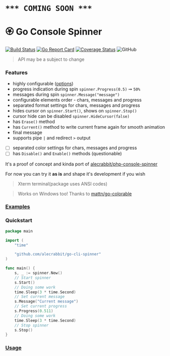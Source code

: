 # ```*** COMING SOON ***```
# 🏵️  Go Console Spinner

[![Build Status](https://travis-ci.com/alecrabbit/go-cli-spinner.svg?branch=master)](https://travis-ci.com/alecrabbit/go-cli-spinner)
[![Go Report Card](https://goreportcard.com/badge/github.com/alecrabbit/go-cli-spinner)](https://goreportcard.com/report/github.com/alecrabbit/go-cli-spinner)
[![Coverage Status](https://coveralls.io/repos/github/alecrabbit/go-cli-spinner/badge.svg?branch=master)](https://coveralls.io/github/alecrabbit/go-cli-spinner?branch=master)
![GitHub](https://img.shields.io/github/license/alecrabbit/go-cli-spinner)

> API may be a subject to change

### Features
- highly configurable ([options](docs/options.md))
- progress indication during spin `spinner.Progress(0.5)` ➙ `50%`
- messages during spin `spinner.Message("message")`
- configurable elements order - chars, messages and progress
- separated format settings for chars, messages and progress
- hides cursor on `spinner.Start()`, shows on `spinner.Stop()`
- cursor hide can be disabled `spinner.HideCursor(false)` 
- has `Erase()` method
- has `Current()` method to write current frame again for smooth animation
- final message
- supports pipe `|` and redirect `>` output

- [ ] separated color settings for chars, messages and progress
- [ ] has `Disable()` and `Enable()` methods (questionable)

It's a proof of concept and kinda port of [alecrabbit/php-console-spinner](https://github.com/alecrabbit/php-console-spinner)

For now you can try it **as is** and shape it's development if you wish

> Xterm terminal(package uses ANSI codes) 

> Works on Windows too! Thanks to [mattn/go-colorable](https://github.com/mattn/go-colorable)

### [Examples](https://github.com/alecrabbit/go-cli-spinner/tree/master/examples/)

### Quickstart

```go
package main

import (
    "time"

    "github.com/alecrabbit/go-cli-spinner"
)

func main() {
    s, _ := spinner.New()
    // Start spinner
    s.Start()
    // Doing some work
    time.Sleep(3 * time.Second)
    // Set current message
    s.Message("Current message")
    // Set current progress
    s.Progress(0.511)
    // Doing some work
    time.Sleep(3 * time.Second)
    // Stop spinner
    s.Stop()
}
```

### [Usage](docs/usage.md)